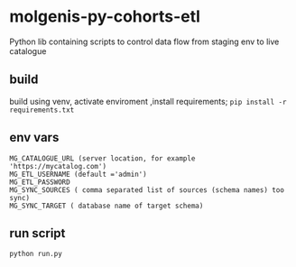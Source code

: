 # molgenis-py-cohorts-etl
Python lib containing scripts to control data flow from staging env to live catalogue 

## build
build using venv, activate enviroment ,install requirements;
```pip install -r requirements.txt```

## env vars 

```
MG_CATALOGUE_URL (server location, for example 'https://mycatalog.com')
MG_ETL_USERNAME (default ='admin')
MG_ETL_PASSWORD
MG_SYNC_SOURCES ( comma separated list of sources (schema names) too sync)
MG_SYNC_TARGET ( database name of target schema)
```

## run script 
``` python run.py ```
